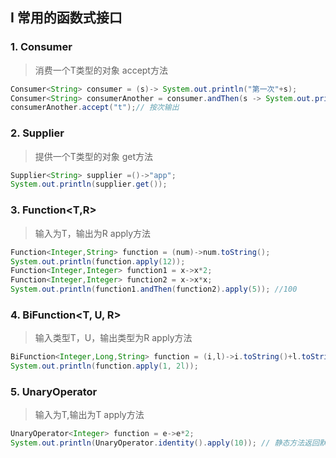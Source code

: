 ## I 常用的函数式接口
### 1. Consumer<T>
> 消费一个T类型的对象
> accept方法
> 
```java
Consumer<String> consumer = (s)-> System.out.println("第一次"+s);
Consumer<String> consumerAnother = consumer.andThen(s -> System.out.println("第二次" + s));
consumerAnother.accept("t");// 按次输出
```
### 2. Supplier<T>
> 提供一个T类型的对象
> get方法
>
```java
Supplier<String> supplier =()->"app";
System.out.println(supplier.get());
```
### 3. Function<T,R>
> 输入为T，输出为R
> apply方法
>
```java
Function<Integer,String> function = (num)->num.toString();
System.out.println(function.apply(12));
Function<Integer,Integer> function1 = x->x*2;
Function<Integer,Integer> function2 = x->x*x;
System.out.println(function1.andThen(function2).apply(5)); //100
```
### 4. BiFunction<T, U, R>
> 输入类型T，U，输出类型为R
> apply方法
>
```java
BiFunction<Integer,Long,String> function = (i,l)->i.toString()+l.toString();
System.out.println(function.apply(1, 2l));
```
### 5. UnaryOperator
> 输入为T,输出为T
> apply方法
>
```java
UnaryOperator<Integer> function = e->e*2; 
System.out.println(UnaryOperator.identity().apply(10)); // 静态方法返回默认的一元运算符
```